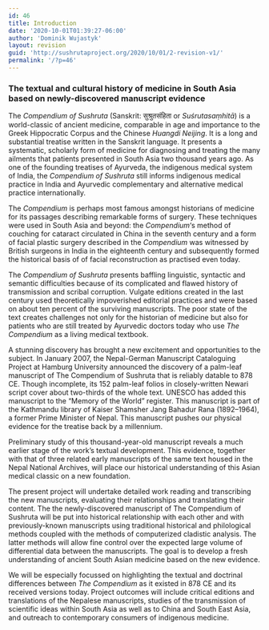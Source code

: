 ```yaml
---
id: 46
title: Introduction
date: '2020-10-01T01:39:27-06:00'
author: 'Dominik Wujastyk'
layout: revision
guid: 'http://sushrutaproject.org/2020/10/01/2-revision-v1/'
permalink: '/?p=46'
---
```


### The textual and cultural history of medicine in South Asia based on newly-discovered manuscript evidence

The *Compendium of Sushruta* (Sanskrit: सुश्रुतसंहिता or *Suśrutasaṃhitā*) is a world-classic of ancient medicine, comparable in age and importance to the Greek Hippocratic Corpus and the Chinese *Huangdi Neijing*. It is a long and substantial treatise written in the Sanskrit language. It presents a systematic, scholarly form of medicine for diagnosing and treating the many ailments that patients presented in South Asia two thousand years ago. As one of the founding treatises of Ayurveda, the indigenous medical system of India, the *Compendium of Sushruta* still informs indigenous medical practice in India and Ayurvedic complementary and alternative medical practice internationally.

The *Compendium* is perhaps most famous amongst historians of medicine for its passages describing remarkable forms of surgery. These techniques were used in South Asia and beyond: the *Compendium*‘s method of couching for cataract circulated in China in the seventh century and a form of facial plastic surgery described in the *Compendium* was witnessed by British surgeons in India in the eighteenth century and subsequently formed the historical basis of of facial reconstruction as practised even today.

The *Compendium of Sushruta* presents baffling linguistic, syntactic and semantic difficulties because of its complicated and flawed history of transmission and scribal corruption. Vulgate editions created in the last century used theoretically impoverished editorial practices and were based on about ten percent of the surviving manuscripts. The poor state of the text creates challenges not only for the historian of medicine but also for patients who are still treated by Ayurvedic doctors today who use *The Compendium* as a living medical textbook.

A stunning discovery has brought a new excitement and opportunities to the subject. In January 2007, the Nepal-German Manuscript Cataloguing Project at Hamburg University announced the discovery of a palm-leaf manuscript of The Compendium of Sushruta that is reliably datable to 878 CE. Though incomplete, its 152 palm-leaf folios in closely-written Newari script cover about two-thirds of the whole text. UNESCO has added this manuscript to the “Memory of the World” register. This manuscript is part of the Kathmandu library of Kaiser Shamsher Jang Bahadur Rana (1892–1964), a former Prime Minister of Nepal. This manuscript pushes our physical evidence for the treatise back by a millennium.

Preliminary study of this thousand-year-old manuscript reveals a much earlier stage of the work’s textual development. This evidence, together with that of three related early manuscripts of the same text housed in the Nepal National Archives, will place our historical understanding of this Asian medical classic on a new foundation.

The present project will undertake detailed work reading and transcribing the new manuscripts, evaluating their relationships and translating their content. The the newly-discovered manuscript of The Compendium of Sushruta will be put into historical relationship with each other and with  
previously-known manuscripts using traditional historical and philological methods coupled with the methods of computerized cladistic analysis. The latter methods will allow fine control over the expected large volume of differential data between the manuscripts. The goal is to develop a fresh understanding of ancient South Asian medicine based on the new evidence.

We will be especially focussed on highlighting the textual and doctrinal differences between *The Compendium* as it existed in 878 CE and its received versions today. Project outcomes will include critical editions and translations of the Nepalese manuscripts, studies of the transmission of scientific ideas within South Asia as well as to China and South East Asia, and outreach to contemporary consumers of indigenous medicine.
